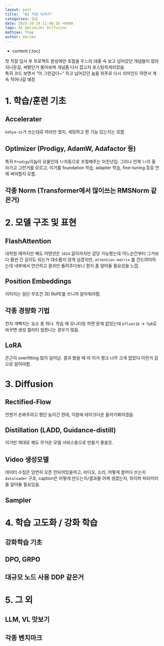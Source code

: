 ```yaml
---
layout: post
title:  "AI 기강 다지기"
categories: 실습
date: 2025-10-29 11:40:18 +0900
tags: AI Optimizer Diffusion
mathjax: True
author: Haribo
---
```

* content
{:toc}

첫 직장 입사 후 프로젝트 완성에만 초점을 두느라 대충 슥 보고 넘어갔던 개념들이 많아 지나온길, 써봤던거 돌아보며 개념좀 다시 잡고자 포스팅하게되었음.  
특히 코드 보면서 "아 그런갑다~" 하고 넘어갔던 놈들 위주로 다시 리마인드 하면서 계속 적어나갈 예정

# 1. 학습/훈련 기초

## Accelerater
`kohya-ss`가 쓰는대로 따라만 썼지, 세팅하고 뭔 기능 있는지는 모름.

## Optimizer (Prodigy, AdamW, Adafactor 등)
특히 `Prodigy`이놈이 요물인데 `lr`자동으로 조절해주는 미친년임. 그러나 언제 `lr`이 올라가고 그런거를 모르고, 이거를 foundation 학습, adapter 학습, fine-tuning 등등 언제 써야할지 모름.

## 각종 Norm (Transformer에서 많이쓰는 RMSNorm 같은거)


# 2. 모델 구조 및 표현

## FlashAttention
대학원 때까지만 해도 어텐션은 `1024` 길이까지만 감당 가능했는데 어느순간부터 그거보다 훨씬 긴 길이도 되는거 대수롭지 않게 넘겼지만, `attention matrix` 를 건드려야하는데 내부에서 연산하고 결과만 돌려주다보니 뭔지 좀 알아둘 필요성을 느낌.

## Position Embeddings 
이미지는 일단 무조건 3D RoPE를 쓰니까 알아둬야함.

## 각종 경량화 기법
진자 개빡치는 요소 중 하나. 학습 때 모니터링 하면 문제 없었는데 `bfloat16` -> `fp8`로 바꾸면 생성 퀄리티 씹창나는 경우가 많음.

## LoRA
은근히 overfitting 많이 일어남. 결과 봤을 때 아 이거 랭크 너무 크게 잡았다 이런거 감으로 알아야함.


# 3. Diffusion

## Rectified-Flow
언젠가 손봐주려고 했던 놈이긴 한데, 이참에 테이크다운 들어가봐야겠음.

## Distillation (LADD, Guidance-distill)
이거만 제대로 해도 무거운 모델 서비스용으로 만들기 좋을듯.

## Video 생성모델
데이터 수집은 당연히 오픈 안되어있을꺼고, 비디오, 소리, 어떻게 끌어다 쓰는지 `dataloader` 구조, caption은 어떻게 만드는지/결과물 어케 생겼는지, 하이퍼 파라미터들 알아둘 필요있음.

## Sampler


# 4. 학습 고도화 / 강화 학습

## 강화학습 기초

## DPO, GRPO

## 대규모 노드 사용 DDP 같은거

# 5. 그 외

## LLM, VL 맛보기

## 각종 벤치마크 
